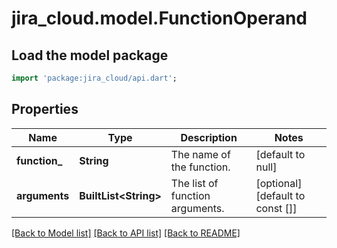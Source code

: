 # jira_cloud.model.FunctionOperand

## Load the model package
```dart
import 'package:jira_cloud/api.dart';
```

## Properties
Name | Type | Description | Notes
------------ | ------------- | ------------- | -------------
**function_** | **String** | The name of the function. | [default to null]
**arguments** | **BuiltList&lt;String&gt;** | The list of function arguments. | [optional] [default to const []]

[[Back to Model list]](../README.md#documentation-for-models) [[Back to API list]](../README.md#documentation-for-api-endpoints) [[Back to README]](../README.md)


